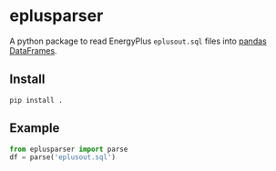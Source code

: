 # eplusparser

A python package to read EnergyPlus `eplusout.sql` files into
[pandas DataFrames](https://pandas.pydata.org/pandas-docs/stable/reference/api/pandas.DataFrame.html).

## Install

`pip install .`

## Example

```python
from eplusparser import parse
df = parse('eplusout.sql')
```
